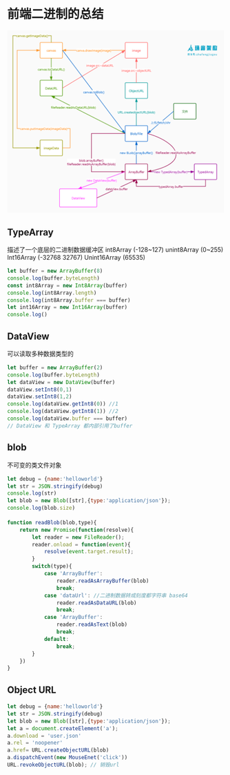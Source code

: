 # 前端二进制的总结

![avatar](./asset/browserbinary2.jpg)

## TypeArray

描述了一个底层的二进制数据缓冲区
int8Array (-128~127)
unint8Array (0~255)
Int16Array (-32768 32767)
Unint16Array (65535)

 ```javascript
let buffer = new ArrayBuffer(8)
console.log(buffer.byteLength)
const int8Array = new Int8Array(buffer)
console.log(int8Array.length)
console.log(int8Array.buffer === buffer)
let int16Array = new Int16Array(buffer)
console.log()
 ```

## DataView

可以读取多种数据类型的

 ```javascript
let buffer = new ArrayBuffer(2)
console.log(buffer.byteLength)
let dataView = new DataView(buffer)
dataView.setInt8(0,1)
dataView.setInt8(1,2)
console.log(dataView.getInt8(0)) //1
console.log(dataView.getInt8(1)) //2
console.log(dataView.buffer === buffer)
// DataView 和 TypeArray 都内部引用了buffer
 ```

## blob

不可变的类文件对象

```javascript
let debug = {name:'helloworld'}
let str = JSON.stringify(debug)
console.log(str)
let blob = new Blob([str],{type:'application/json'});
console.log(blob.size)

function readBlob(blob,type){
    return new Promise(function(resolve){
        let reader = new FileReader();
        reader.onload = function(event){
            resolve(event.target.result);
        }
        switch(type){
            case 'ArrayBuffer':
                reader.readAsArrayBuffer(blob)
                break;
            case 'dataUrl': //二进制数据转成刻度都字符串 base64
                reader.readAsDataURL(blob)
                break;
            case 'ArrayBuffer':
                reader.readAsText(blob)
                break;
            default:
                break;
        }
    })
}
```

## Object URL

```js
let debug = {name:'helloworld'}
let str = JSON.stringify(debug)
let blob = new Blob([str],{type:'application/json'});
let a = document.createElement('a');
a.download = 'user.json'
a.rel = 'noopener'
a.href= URL.createObjectURL(blob)
a.dispatchEvent(new MouseEnet('click'))
URL.revokeObjectURL(blob); // 销毁url
```







